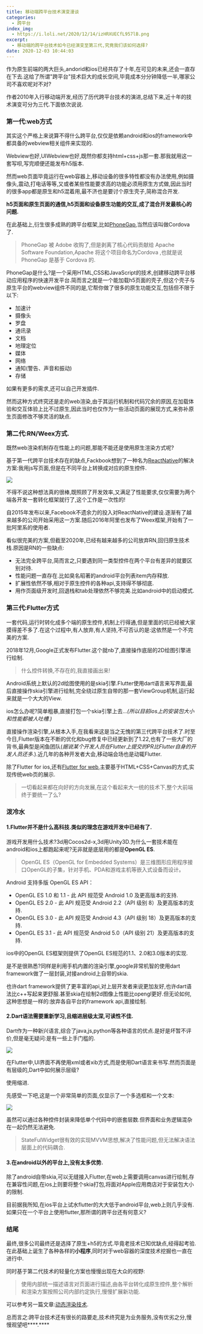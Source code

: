 ```yaml
---
title: 移动端跨平台技术演变漫谈
categories:
  - 跨平台
index_img:
  - https://i.loli.net/2020/12/14/izHRXUECfL957lB.png
excerpt:
  - 移动端的跨平台技术如今已经演变至第三代,究竟我们该如何选择?
date: 2020-12-03 10:44:03
---
```


作为原生前端的两大巨头,andorid和ios已经共存了十年,在可见的未来,还会一直存在下去.这给了所谓"跨平台"技术巨大的成长空间,毕竟成本分分钟降低一半,哪家公司不喜欢呢对不对?

作者2010年入行移动端开发,经历了历代跨平台技术的演进,总结下来,近十年的技术演变可分为三代.下面依次说说.

### 第一代:web方式

其实这个严格上来说算不得什么跨平台,仅仅是依赖android和ios的framework中都具备的webview相关组件来实现的.

Webview也好,UIWebview也好,既然你都支持html+css+js那一套.那我就用这一套写呗,写完顺便还能发布h5版本.

然而web页面毕竟运行在web容器上,移动设备的很多特性都没有办法使用,例如摄像头,震动,打电话等等,又或者某些性能要求高的功能必须用原生方式做,因此当时的很多app都是原生和h5混着用,最不济也是要讨个原生壳子,简称混合开发.

**h5页面和原生页面的通信,h5页面和设备原生功能的交互,成了混合开发最核心的问题.**

在此基础上,衍生很多成熟的跨平台框架,比如[PhoneGap](https://phonegap.com/),当然应该叫做Cordova了.

> PhoneGap 被 Adobe 收购了,但是剥离了核心代码贡献给 Apache Software Foundation,Apache 将这个项目命名为Cordova ,也就是说 PhoneGap 是基于 Cordova 的.

PhoneGap是什么?是一个采用HTML,CSS和JavaScript的技术,创建移动跨平台移动应用程序的快速开发平台.简而言之就是一个能加载h5页面的壳子,但这个壳子与原生平台的webview组件不同的是,它帮你做了很多的原生功能交互,包括但不限于以下:

- 加速计
- 摄像头
- 罗盘
- 通讯录
- 文档
- 地理定位
- 媒体
- 网络
- 通知(警告、声音和振动)
- 存储

如果有更多的需求,还可以自己开发插件.

然而这种方式终究还是走的web渲染,由于其运行机制和代码冗余的原因,在加载体验和交互体验上比不过原生,因此当时也仅作为一些活动页面的展现方式,来弥补原生页面修改不够灵活的缺点.

### 第二代:RN/Weex方式.

既然web渲染机制存在性能上的问题,那能不能还是使用原生渲染方式呢?

基于第一代跨平台技术存在的缺点,Fackbook想到了一种名为[ReactNative](https://reactnative.cn/)的解决方案:我用js写页面,但是在不同平台上转换成对应的原生控件.

![](https://i.loli.net/2020/12/11/hcWKSvHk16gyeFX.png)

不得不说这种想法真的很棒,既照顾了开发效率,又满足了性能要求,仅仅需要为两个端各开发一套转化框架就行了,这个工作是一次性的!

自2015年发布以来,Facebook不遗余力的投入对ReactNative的建设.逐渐有了越来越多的公司开始采用这一方案.随后2016年阿里也发布了Weex框架,开始有了一批阿里系的使用者.

看似很完美的方案,但截至2020年,已经有越来越多的公司放弃RN,回归原生技术栈.原因是RN的一些缺点:

- 无法完全跨平台,简而言之,只要遇到同一类型控件在两个平台有差异的就要区别对待.
- 性能问题一直存在.比如臭名昭著的android平台列表item内存释放.
- 扩展性依然不够,相对于原生控件的各种api,支持得不够彻底.
- 用作页面级开发时,回退栈和tab处理依然不够完美.比如android中的启动模式.


### 第三代:Flutter方式

一套代码,运行时转化成多个端的原生控件,机制上行得通,但是里面的坑已经被大家摸得差不多了.在这个过程中,有人放弃,有人坚持,不可否认的是:这依然是一个不完美的方案.

2018年12月,Google正式发布Flutter.这个就nb了,直接操作底层的2D绘图引擎进行绘制.

> 什么控件转换,不存在的,我直接画出来!

Android系统上默认的2d绘图使用的是skia引擎.Flutter使用dart语言来写界面,最后直接操作skia引擎进行绘制,完全绕过原生自带的那一套ViewGroup机制,运行起来就是一个大大的View.

ios怎么办呢?简单粗暴,直接打包一个skia引擎上去...*(所以目前ios上的安装包大小和性能都被人吐槽.)*

直接操作渲染引擎,从根本入手,在我看来这是当之无愧的第三代跨平台技术了.时至今日,Flutter版本在不断的优化和bug修复中已经更新到了1.22,也有了一些大厂的背书,最典型是闲鱼团队(*据说某个开发人员在Flutter上提交的PR比Flutter自身的开发人员还多.*).近几年的各种开发者大会,移动端会场也是动辄Flutter.

除了Flutter for ios,还有[Flutter for web](https://flutter.cn/web),主要基于HTML+CSS+Canvas的方式,实现传统web页的展示.

> 一切看起来都在向好的方向发展,在这个看起来大一统的技术下,整个大前端终于要统一了么?

### 泼冷水

#### 1.Flutter并不是什么高科技.类似的理念在游戏开发中已经有了.

游戏开发用什么技术?3d用Cocos2d-x,3d用Unity3D.为什么一套技术能在android和ios上都跑起来呢?无非就是底层用的都是**OpenGL ES**.

> OpenGL ES（OpenGL for Embedded Systems）是三维图形应用程序接口OpenGL的子集，针对手机、PDA和游戏主机等嵌入式设备而设计。

Android 支持多版 OpenGL ES API：
- OpenGL ES 1.0 和 1.1 - 此 API 规范受 Android 1.0 及更高版本的支持.
- OpenGL ES 2.0 - 此 API 规范受 Android 2.2（API 级别 8）及更高版本的支持.
- OpenGL ES 3.0 - 此 API 规范受 Android 4.3（API 级别 18）及更高版本的支持.
- OpenGL ES 3.1 - 此 API 规范受 Android 5.0（API 级别 21）及更高版本的支持.

ios中的OpenGL ES框架则提供了OpenGL ES规范的1.1、2.0和3.0版本的实现.

是不是很熟悉?同样是利用手机内置的渲染引擎,google非常机智的使用dart framework做了一层封装,对接android上自带的skia.

也许dart framework提供了更丰富的api,对上层开发者来说更加友好,也许dart语法比c++写起来更舒服.甚至skia在绘制2d图像上性能比opengl更好.但无论如何,这种思想是一样的:放弃各自平台的framework api,直接绘制.

#### 2.Dart语法需要重新学习,且缩进层级太深,可读性不佳.

Dart作为一种新兴语言,综合了java,js,python等各种语言的优点.是好是坏暂不评价,但是毫无疑问:是有一些上手门槛的.

![](https://i.loli.net/2020/12/14/aIzGqitwmbAjKWR.png)

在Flutter中,UI界面不再使用xml或者xib方式,而是使用Dart语言来书写.然而页面是有层级的,Dart中如何展示层级?

使用缩进.

先感受一下吧,这是一个非常简单的页面,仅显示了一个多选框和一个文本:

![](https://i.loli.net/2020/12/14/4apvWZCfjs739n2.png)

虽然可以通过各种控件封装来降低单个代码中的嵌套层数.但界面和业务逻辑混杂在一起仍然无法避免.

> StateFulWidget很有效的实现MVVM思想,解决了性能问题,但无法解决语法层面上的代码耦合.
> 

#### 3.在android以外的平台上,没有太多优势.

除了android自带skia,可以无缝接入Flutter,在web上需要调用canvas进行绘制,存在兼容性问题,在ios上则要将整个skia打包,将面对Apple应用商店对于安装包大小的限制.

目前据我所知,在ios平台上试水flutter的大大低于android平台,web上则几乎没有.
如果只在一个平台上使用flutter,那所谓的跨平台还有何意义?

### 结尾

最终,很多公司最终还是选择了原生+h5的方式.毕竟老技术已知优缺点,经得起考验.
在此基础上诞生了各种各样的**小程序**,同时对于web容器的深度技术挖掘也一直在进行中.

同时基于第二代技术的轻量化方案也慢慢出现在大众的视野:

> 使用内部统一描述语言对页面进行描述,由各平台转化成原生控件,整个解析和渲染方案按照公司内部约定执行,慢慢扩展新功能.

可以参考另一篇文章:[动态渲染技术](https://icemanbin.gitee.io/2020/09/01/%E7%A7%BB%E5%8A%A8%E7%AB%AF%E5%8A%A8%E6%80%81%E6%B8%B2%E6%9F%93%E6%8A%80%E6%9C%AF%E5%88%86%E4%BA%AB/).

总而言之:跨平台技术还有很长的路要走,技术终究是为业务服务,没有优劣之分,慢慢观望吧****.****
